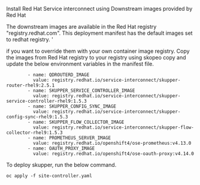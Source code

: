 Install Red Hat Service interconnect using Downstream images provided by Red Hat 

The downstream images are available in the Red Hat registry "registry.redhat.com". This deployment manifest has the default images set to redhat registry. '

if you want to override them with your own container image registry.  Copy the images from Red Hat registry to your registry using skopeo copy and update the below environment variables in the manifest file.

```
        - name: QDROUTERD_IMAGE
          value: registry.redhat.io/service-interconnect/skupper-router-rhel9:2.5.1
        - name: SKUPPER_SERVICE_CONTROLLER_IMAGE
          value: registry.redhat.io/service-interconnect/skupper-service-controller-rhel9:1.5.3
        - name: SKUPPER_CONFIG_SYNC_IMAGE
          value: registry.redhat.io/service-interconnect/skupper-config-sync-rhel9:1.5.3
        - name: SKUPPER_FLOW_COLLECTOR_IMAGE
          value: registry.redhat.io/service-interconnect/skupper-flow-collector-rhel9:1.5.3
        - name: PROMETHEUS_SERVER_IMAGE
          value: registry.redhat.io/openshift4/ose-prometheus:v4.13.0
        - name: OAUTH_PROXY_IMAGE
          value: registry.redhat.io/openshift4/ose-oauth-proxy:v4.14.0

```


To deploy skupper,  run the below command.


```
oc apply -f site-controller.yaml
```

